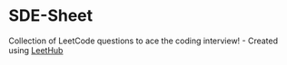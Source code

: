 # SDE-Sheet
Collection of LeetCode questions to ace the coding interview! - Created using [LeetHub](https://github.com/QasimWani/LeetHub)
